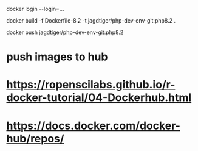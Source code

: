 docker login --login=...

docker build -f Dockerfile-8.2 -t jagdtiger/php-dev-env-git:php8.2 .

docker push jagdtiger/php-dev-env-git:php8.2

# push images to hub
# https://ropenscilabs.github.io/r-docker-tutorial/04-Dockerhub.html
# https://docs.docker.com/docker-hub/repos/